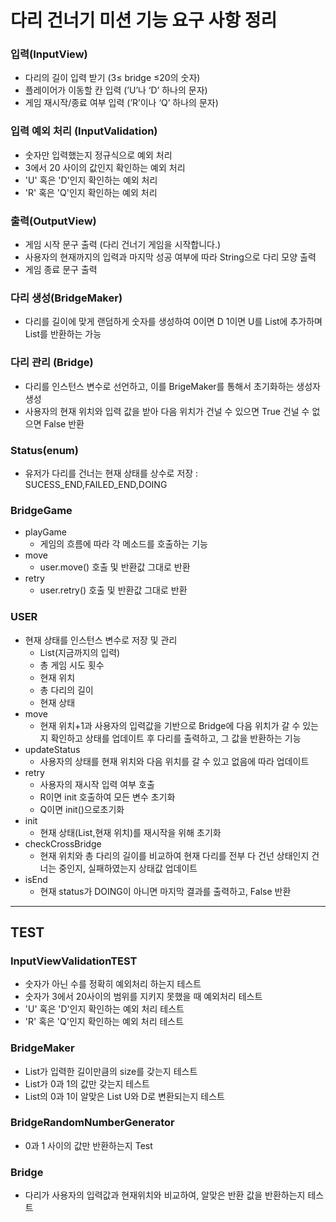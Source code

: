 
# 다리 건너기 미션 기능 요구 사항 정리

### 입력(InputView)

- 다리의 길이 입력 받기 (3≤ bridge ≤20의 숫자)
- 플레이어가 이동할 칸 입력 (’U’나 ‘D’ 하나의 문자)
- 게임 재시작/종료 여부 입력 (’R’이나 ‘Q’ 하나의 문자)
    
### 입력 예외 처리 (InputValidation)
- 숫자만 입력했는지 정규식으로 예외 처리
- 3에서 20 사이의 값인지 확인하는 예외 처리
- 'U' 혹은 'D'인지 확인하는 예외 처리
- 'R' 혹은 'Q'인지 확인하는 예외 처리
### 출력(OutputView)

- 게임 시작 문구 출력 (다리 건너기 게임을 시작합니다.)
- 사용자의 현재까지의 입력과 마지막 성공 여부에 따라 String으로 다리 모양 출력
- 게임 종료 문구 출력

### 다리 생성(****BridgeMaker****)

- 다리를 길이에 맞게 랜덤하게 숫자를 생성하여 0이면 D 1이면 U를 List에 추가하며 List를 반환하는 가능

### 다리 관리 (Bridge)

- 다리를 인스턴스 변수로 선언하고, 이를 BrigeMaker를 통해서 초기화하는 생성자 생성
- 사용자의 현재 위치와 입력 값을 받아 다음 위치가 건널 수 있으면 True 건널 수 없으면 False 반환

### Status(enum)

- 유저가 다리를 건너는 현재 상태를 상수로 저장 : SUCESS_END,FAILED_END,DOING

### BridgeGame

- playGame
  - 게임의 흐름에 따라 각 메소드를 호출하는 기능
- move
  - user.move() 호출 및 반환값 그대로 반환
- retry
  - user.retry() 호출 및 반환값 그대로 반환

### USER

- 현재 상태를 인스턴스 변수로 저장 및 관리
  - List<String>(지금까지의 입력)
  - 총 게임 시도 횟수
  - 현재 위치
  - 총 다리의 길이
  - 현재 상태
- move
  - 현재 위치+1과 사용자의 입력값을 기반으로 Bridge에 다음 위치가 갈 수 있는지 확인하고 상태를 업데이트 후 다리를 출력하고,  그 값을 반환하는 기능
- updateStatus
  - 사용자의 상태를 현재 위치와 다음 위치를 갈 수 있고 없음에 따라 업데이트
- retry
  - 사용자의 재시작 입력 여부 호출
  - R이면 init 호출하여 모든 변수 초기화
  - Q이면 init()으로초기화
- init
  - 현재 상태(List<String>,현재 위치)를 재시작을 위해 초기화
- checkCrossBridge
  - 현재 위치와 총 다리의 길이를 비교하여 현재 다리를 전부 다 건넌 상태인지 건너는 중인지, 실패하였는지 상태값 업데이트
- isEnd
  - 현재 status가 DOING이 아니면 마지막 결과를 출력하고, False 반환

---

## TEST

### InputViewValidationTEST
- 숫자가 아닌 수를 정확히 예외처리 하는지 테스트
- 숫자가 3에서 20사이의 범위를 지키지 못했을 때 예외처리 테스트
- 'U' 혹은 'D'인지 확인하는 예외 처리 테스트
- 'R' 혹은 'Q'인지 확인하는 예외 처리 테스트

### BridgeMaker
- List가 입력한 길이만큼의 size를 갖는지 테스트
- List가 0과 1의 값만 갖는지 테스트
- List<Integer>의 0과 1이 알맞은 List<String> U와 D로 변환되는지 테스트

### BridgeRandomNumberGenerator
- 0과 1 사이의 값만 반환하는지 Test

### Bridge
- 다리가 사용자의 입력값과 현재위치와 비교하여, 알맞은 반환 값을 반환하는지 테스트
